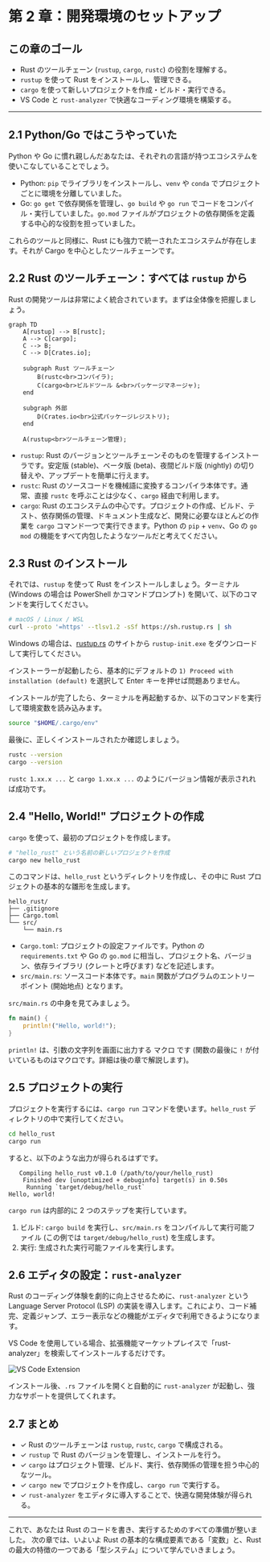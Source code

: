 # 第 2 章：開発環境のセットアップ

## この章のゴール
- Rust のツールチェーン (`rustup`, `cargo`, `rustc`) の役割を理解する。
- `rustup` を使って Rust をインストールし、管理できる。
- `cargo` を使って新しいプロジェクトを作成・ビルド・実行できる。
- VS Code と `rust-analyzer` で快適なコーディング環境を構築する。

---

## 2.1 Python/Go ではこうやっていた

Python や Go に慣れ親しんだあなたは、それぞれの言語が持つエコシステムを使いこなしていることでしょう。

- Python: `pip` でライブラリをインストールし、`venv` や `conda` でプロジェクトごとに環境を分離していました。
- Go: `go get` で依存関係を管理し、`go build` や `go run` でコードをコンパイル・実行していました。`go.mod` ファイルがプロジェクトの依存関係を定義する中心的な役割を担っていました。

これらのツールと同様に、Rust にも強力で統一されたエコシステムが存在します。それが Cargo を中心としたツールチェーンです。

## 2.2 Rust のツールチェーン：すべては `rustup` から

Rust の開発ツールは非常によく統合されています。まずは全体像を把握しましょう。

```mermaid
graph TD
    A[rustup] --> B[rustc];
    A --> C[cargo];
    C --> B;
    C --> D[Crates.io];

    subgraph Rust ツールチェーン
        B(rustc<br>コンパイラ);
        C(cargo<br>ビルドツール &<br>パッケージマネージャ);
    end

    subgraph 外部
        D(Crates.io<br>公式パッケージレジストリ);
    end

    A(rustup<br>ツールチェーン管理);
```

- `rustup`: Rust のバージョンとツールチェーンそのものを管理するインストーラです。安定版 (stable)、ベータ版 (beta)、夜間ビルド版 (nightly) の切り替えや、アップデートを簡単に行えます。
- `rustc`: Rust のソースコードを機械語に変換するコンパイラ本体です。通常、直接 `rustc` を呼ぶことは少なく、`cargo` 経由で利用します。
- `cargo`: Rust のエコシステムの中心です。プロジェクトの作成、ビルド、テスト、依存関係の管理、ドキュメント生成など、開発に必要なほとんどの作業を `cargo` コマンド一つで実行できます。Python の `pip` + `venv`、Go の `go mod` の機能をすべて内包したようなツールだと考えてください。

## 2.3 Rust のインストール

それでは、`rustup` を使って Rust をインストールしましょう。ターミナル (Windows の場合は PowerShell かコマンドプロンプト) を開いて、以下のコマンドを実行してください。

```bash
# macOS / Linux / WSL
curl --proto '=https' --tlsv1.2 -sSf https://sh.rustup.rs | sh
```

Windows の場合は、[rustup.rs](https://rustup.rs/) のサイトから `rustup-init.exe` をダウンロードして実行してください。

インストーラーが起動したら、基本的にデフォルトの `1) Proceed with installation (default)` を選択して Enter キーを押せば問題ありません。

インストールが完了したら、ターミナルを再起動するか、以下のコマンドを実行して環境変数を読み込みます。

```bash
source "$HOME/.cargo/env"
```

最後に、正しくインストールされたか確認しましょう。

```bash
rustc --version
cargo --version
```

`rustc 1.xx.x ...` と `cargo 1.xx.x ...` のようにバージョン情報が表示されれば成功です。

## 2.4 "Hello, World!" プロジェクトの作成

`cargo` を使って、最初のプロジェクトを作成します。

```bash
# "hello_rust" という名前の新しいプロジェクトを作成
cargo new hello_rust
```

このコマンドは、`hello_rust` というディレクトリを作成し、その中に Rust プロジェクトの基本的な雛形を生成します。

```
hello_rust/
├── .gitignore
├── Cargo.toml
└── src/
    └── main.rs
```

- `Cargo.toml`: プロジェクトの設定ファイルです。Python の `requirements.txt` や Go の `go.mod` に相当し、プロジェクト名、バージョン、依存ライブラリ (クレートと呼びます) などを記述します。
- `src/main.rs`: ソースコード本体です。`main` 関数がプログラムのエントリーポイント (開始地点) となります。

`src/main.rs` の中身を見てみましょう。

```rust
fn main() {
    println!("Hello, world!");
}
```

`println!` は、引数の文字列を画面に出力する マクロ です (関数の最後に `!` が付いているものはマクロです。詳細は後の章で解説します)。

## 2.5 プロジェクトの実行

プロジェクトを実行するには、`cargo run` コマンドを使います。`hello_rust` ディレクトリの中で実行してください。

```bash
cd hello_rust
cargo run
```

すると、以下のような出力が得られるはずです。

```
   Compiling hello_rust v0.1.0 (/path/to/your/hello_rust)
    Finished dev [unoptimized + debuginfo] target(s) in 0.50s
     Running `target/debug/hello_rust`
Hello, world!
```

`cargo run` は内部的に 2 つのステップを実行しています。
1.  ビルド: `cargo build` を実行し、`src/main.rs` をコンパイルして実行可能ファイル (この例では `target/debug/hello_rust`) を生成します。
2.  実行: 生成された実行可能ファイルを実行します。

## 2.6 エディタの設定：`rust-analyzer`

Rust のコーディング体験を劇的に向上させるために、`rust-analyzer` という Language Server Protocol (LSP) の実装を導入します。これにより、コード補完、定義ジャンプ、エラー表示などの機能がエディタで利用できるようになります。

VS Code を使用している場合、拡張機能マーケットプレイスで「rust-analyzer」を検索してインストールするだけです。

![VS Code Extension](https://raw.githubusercontent.com/rust-lang/rust-analyzer/master/docs/user/media/vscode-marketplace.png)

インストール後、`.rs` ファイルを開くと自動的に `rust-analyzer` が起動し、強力なサポートを提供してくれます。

## 2.7 まとめ

- ✓ Rust のツールチェーンは `rustup`, `rustc`, `cargo` で構成される。
- ✓ `rustup` で Rust のバージョンを管理し、インストールを行う。
- ✓ `cargo` はプロジェクト管理、ビルド、実行、依存関係の管理を担う中心的なツール。
- ✓ `cargo new` でプロジェクトを作成し、`cargo run` で実行する。
- ✓ `rust-analyzer` をエディタに導入することで、快適な開発体験が得られる。

---

これで、あなたは Rust のコードを書き、実行するためのすべての準備が整いました。
次の章では、いよいよ Rust の基本的な構成要素である「変数」と、Rust の最大の特徴の一つである「型システム」について学んでいきましょう。

